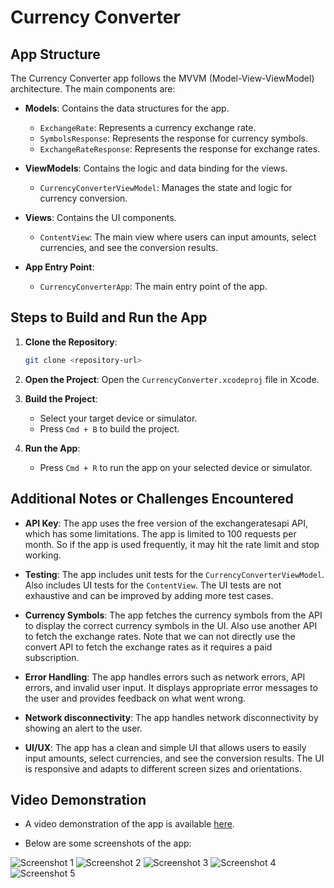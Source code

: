 # Currency Converter

## App Structure
The Currency Converter app follows the MVVM (Model-View-ViewModel) architecture. The main components are:

- **Models**: Contains the data structures for the app.
  - `ExchangeRate`: Represents a currency exchange rate.
  - `SymbolsResponse`: Represents the response for currency symbols.
  - `ExchangeRateResponse`: Represents the response for exchange rates.

- **ViewModels**: Contains the logic and data binding for the views.
  - `CurrencyConverterViewModel`: Manages the state and logic for currency conversion.

- **Views**: Contains the UI components.
  - `ContentView`: The main view where users can input amounts, select currencies, and see the conversion results.

- **App Entry Point**:
  - `CurrencyConverterApp`: The main entry point of the app.

## Steps to Build and Run the App
1. **Clone the Repository**:
   ```sh
   git clone <repository-url>
    ```

2. **Open the Project**:
    Open the `CurrencyConverter.xcodeproj` file in Xcode.

3. **Build the Project**:
    - Select your target device or simulator.
    - Press `Cmd + B` to build the project.

4. **Run the App**:
    - Press `Cmd + R` to run the app on your selected device or simulator.

## Additional Notes or Challenges Encountered
- **API Key**: The app uses the free version of the exchangeratesapi API, which has some limitations. The app is limited to 100 requests per month. So if the app is used frequently, it may hit the rate limit and stop working.

- **Testing**: The app includes unit tests for the `CurrencyConverterViewModel`. Also includes UI tests for the `ContentView`. The UI tests are not exhaustive and can be improved by adding more test cases.

- **Currency Symbols**: The app fetches the currency symbols from the API to display the correct currency symbols in the UI. Also use another API to fetch the exchange rates. Note that we can not directly use the convert API to fetch the exchange rates as it requires a paid subscription.

- **Error Handling**: The app handles errors such as network errors, API errors, and invalid user input. It displays appropriate error messages to the user and provides feedback on what went wrong.

- **Network disconnectivity**: The app handles network disconnectivity by showing an alert to the user.
 
- **UI/UX**: The app has a clean and simple UI that allows users to easily input amounts, select currencies, and see the conversion results. The UI is responsive and adapts to different screen sizes and orientations.

## Video Demonstration
- A video demonstration of the app is available [here](https://drive.google.com/file/d/196SAud_6NVpL76gqhWHjb5tKgh0_sOFP/view?usp=drivesdk).

- Below are some screenshots of the app:

![Screenshot 1](Images/InApp.png)
![Screenshot 2](Images/currency%20selection.png)
![Screenshot 3](Images/errorHandling.png)
![Screenshot 4](Images/loading.png)
![Screenshot 5](Images/networkError.png)
